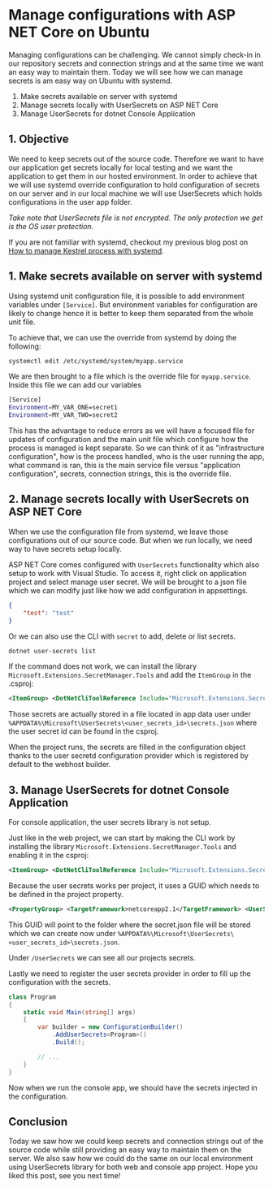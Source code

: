 # Manage configurations with ASP NET Core on Ubuntu

Managing configurations can be challenging. We cannot simply check-in in our repository secrets and connection strings and at the same time we want an easy way to maintain them.
Today we will see how we can manage secrets is am easy way on Ubuntu with systemd.

1. Make secrets available on server with systemd
2. Manage secrets locally with UserSecrets on ASP NET Core
3. Manage UserSecrets for dotnet Console Application

## 1. Objective

We need to keep secrets out of the source code. Therefore we want to have our application get secrets locally for local testing and we want the application to get them in our hosted environment.
In order to achieve that we will use systemd override configuration to hold configuration of secrets on our server and in our local machine we will use UserSecrets which holds configurations in the user app folder.

*Take note that UserSecrets file is not encrypted. The only protection we get is the OS user protection.*

If you are not familiar with systemd, checkout my previous blog post on [How to manage Kestrel process with systemd](https://kimsereyblog.blogspot.com/2018/05/manage-kestrel-process-with-systemd.html).

## 1. Make secrets available on server with systemd

Using systemd unit configuration file, it is possible to add environment variables under `[Service]`. But environment variables for configuration are likely to change hence it is better to keep them separated from the whole unit file.

To achieve that, we can use the override from systemd by doing the following:

```sh
systemctl edit /etc/systemd/system/myapp.service
```

We are then brought to a file which is the override file for `myapp.service`. Inside this file we can add our variables

```sh
[Service]
Environment=MY_VAR_ONE=secret1
Environment=MY_VAR_TWO=secret2
```

This has the advantage to reduce errors as we will have a focused file for updates of configuration and the main unit file which configure how the process is managed is kept separate. So we can think of it as "infrastructure configuration", how is the process handled, who is the user running the app, what command is ran, this is the main service file versus "application configuration", secrets, connection strings, this is the override file.

## 2. Manage secrets locally with UserSecrets on ASP NET Core

When we use the configuration file from systemd, we leave those configurations out of our source code. But when we run locally, we need way to have secrets setup locally.

ASP NET Core comes configured with `UserSecrets` functionality which also setup to work with Visual Studio. To access it, right click on application project and select manage user secret. We will be brought to a json file which we can modify just like how we add configuration in appsettings.

```json
{
    "test": "test"
}
```

Or we can also use the CLI with `secret` to add, delete or list secrets.

```sh
dotnet user-secrets list
```

If the command does not work, we can install the library `Microsoft.Extensions.SecretManager.Tools` and add the `ItemGroup` in the .csproj:

```xml
<ItemGroup> <DotNetCliToolReference Include="Microsoft.Extensions.SecretManager.Tools" Version="1.0.1" /> </ItemGroup>
```

Those secrets are actually stored in a file located in app data user under `%APPDATA%\Microsoft\UserSecrets\<user_secrets_id>\secrets.json` where the user secret id can be found in the csproj.

When the project runs, the secrets are filled in the configuration object thanks to the user secretd configuration provider which is registered by default to the webhost builder.

## 3. Manage UserSecrets for dotnet Console Application

For console application, the user secrets library is not setup.

Just like in the web project, we can start by making the CLI work by installing the library `Microsoft.Extensions.SecretManager.Tools` and enabling it in the csproj:

```xml
<ItemGroup> <DotNetCliToolReference Include="Microsoft.Extensions.SecretManager.Tools" Version="1.0.1" /> </ItemGroup>
```

Because the user secrets works per project, it uses a GUID which needs to be defined in the project property.

```xml
<PropertyGroup> <TargetFramework>netcoreapp2.1</TargetFramework> <UserSecretsId>a random guid</UserSecretsId> </PropertyGroup>
```

This GUID will point to the folder where the secret.json file will be stored which we can create now under `%APPDATA%\Microsoft\UserSecrets\<user_secrets_id>\secrets.json`.

Under `/UserSecrets` we can see all our projects secrets.

Lastly we need to register the user secrets provider in order to fill up the configuration with the secrets.

```c#
class Program
{
    static void Main(string[] args)
    {
        var builder = new ConfigurationBuilder()
            .AddUserSecrets<Program>()
            .Build();

        // ...
    }
}
```

Now when we run the console app, we should have the secrets injected in the configuration.

## Conclusion

Today we saw how we could keep secrets and connection strings out of the source code while still providing an easy way to maintain them on the server. We also saw how we could do the same on our local environment using UserSecrets library for both web and console app project. Hope you liked this post, see you next time!